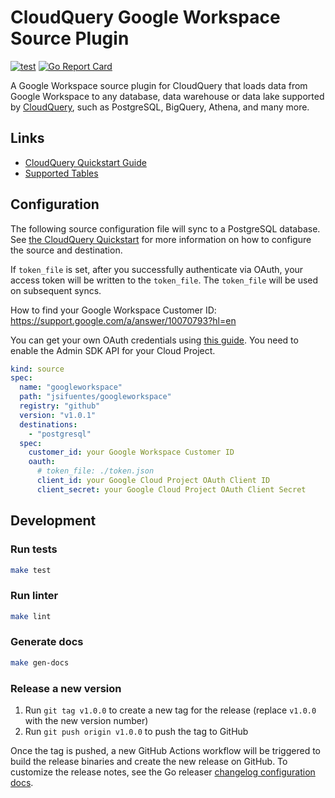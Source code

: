 # CloudQuery Google Workspace Source Plugin

[![test](https://github.com/jsifuentes/cq-source-googleworkspace/actions/workflows/test.yaml/badge.svg)](https://github.com/jsifuentes/cq-source-googleworkspace/actions/workflows/test.yaml)
[![Go Report Card](https://goreportcard.com/badge/github.com/jsifuentes/cq-source-googleworkspace)](https://goreportcard.com/report/github.com/jsifuentes/cq-source-googleworkspace)

A Google Workspace source plugin for CloudQuery that loads data from Google
Workspace to any database, data warehouse or data lake supported by
[CloudQuery](https://www.cloudquery.io/), such as PostgreSQL, BigQuery, Athena,
and many more.

## Links

- [CloudQuery Quickstart Guide](https://www.cloudquery.io/docs/quickstart)
- [Supported Tables](docs/tables/README.md)

## Configuration

The following source configuration file will sync to a PostgreSQL database. See
[the CloudQuery Quickstart](https://www.cloudquery.io/docs/quickstart) for more
information on how to configure the source and destination.

If `token_file` is set, after you successfully authenticate via OAuth, your
access token will be written to the `token_file`. The `token_file` will be used
on subsequent syncs.

How to find your Google Workspace Customer ID:
https://support.google.com/a/answer/10070793?hl=en

You can get your own OAuth credentials using
[this guide](https://developers.google.com/identity/protocols/oauth2#1.-obtain-oauth-2.0-credentials-from-the-dynamic_data.setvar.console_name-.).
You need to enable the Admin SDK API for your Cloud Project.

```yaml
kind: source
spec:
  name: "googleworkspace"
  path: "jsifuentes/googleworkspace"
  registry: "github"
  version: "v1.0.1"
  destinations:
    - "postgresql"
  spec:
    customer_id: your Google Workspace Customer ID
    oauth:
      # token_file: ./token.json
      client_id: your Google Cloud Project OAuth Client ID
      client_secret: your Google Cloud Project OAuth Client Secret
```

## Development

### Run tests

```bash
make test
```

### Run linter

```bash
make lint
```

### Generate docs

```bash
make gen-docs
```

### Release a new version

1. Run `git tag v1.0.0` to create a new tag for the release (replace `v1.0.0`
   with the new version number)
2. Run `git push origin v1.0.0` to push the tag to GitHub

Once the tag is pushed, a new GitHub Actions workflow will be triggered to build
the release binaries and create the new release on GitHub. To customize the
release notes, see the Go releaser
[changelog configuration docs](https://goreleaser.com/customization/changelog/#changelog).
